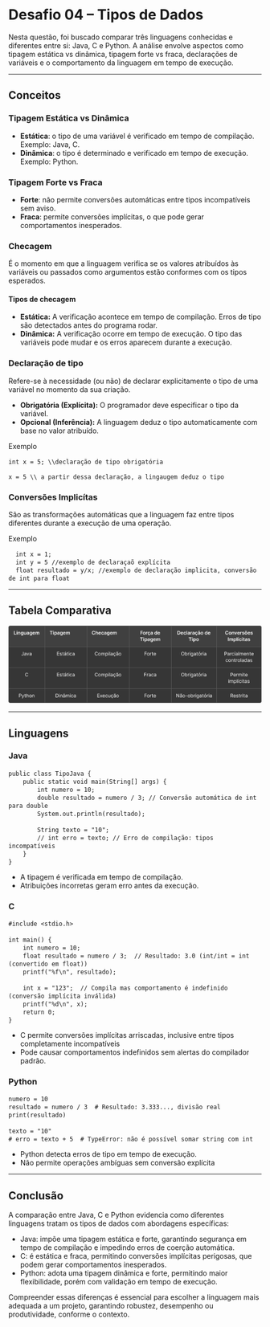 # Desafio 04 – Tipos de Dados

Nesta questão, foi buscado comparar três linguagens conhecidas e diferentes entre si: Java, C e Python. A análise envolve aspectos como tipagem estática vs dinâmica, tipagem forte vs fraca, declarações de variáveis e o comportamento da linguagem em tempo de execução.

---

## Conceitos

### Tipagem Estática vs Dinâmica

- **Estática**: o tipo de uma variável é verificado em tempo de compilação. Exemplo: Java, C.
- **Dinâmica**: o tipo é determinado e verificado em tempo de execução. Exemplo: Python.

### Tipagem Forte vs Fraca

- **Forte**: não permite conversões automáticas entre tipos incompatíveis sem aviso.
- **Fraca**: permite conversões implícitas, o que pode gerar comportamentos inesperados.

### Checagem

É o momento em que a linguagem verifica se os valores atribuídos às variáveis ou passados como argumentos estão conformes com os tipos esperados.

#### Tipos de checagem

- **Estática:** A verificação acontece em tempo de compilação. Erros de tipo são detectados antes do programa rodar.
- **Dinâmica:** A verificação ocorre em tempo de execução. O tipo das variáveis pode mudar e os erros aparecem durante a execução.
### Declaração de tipo

Refere-se à necessidade (ou não) de declarar explicitamente o tipo de uma variável no momento da sua criação.

- **Obrigatória (Explícita):** O programador deve especificar o tipo da variável.
- **Opcional (Inferência):** A linguagem deduz o tipo automaticamente com base no valor atribuído.

Exemplo

```
int x = 5; \\declaração de tipo obrigatória
```

```
x = 5 \\ a partir dessa declaração, a lingaugem deduz o tipo
```
### Conversões Implicítas

São as transformações automáticas que a linguagem faz entre tipos diferentes durante a execução de uma operação.

Exemplo
```
  int x = 1;
  int y = 5 //exemplo de declaraçaõ explícita
  float resultado = y/x; //exemplo de declaração implicita, conversão de int para float
```
---

## Tabela Comparativa 
![tabelacomparativa](tabela2.png)

---

## Linguagens

### Java

```
public class TipoJava {
    public static void main(String[] args) {
        int numero = 10;
        double resultado = numero / 3; // Conversão automática de int para double
        System.out.println(resultado);

        String texto = "10";
        // int erro = texto; // Erro de compilação: tipos incompatíveis
    }
}
```
- A tipagem é verificada em tempo de compilação.
- Atribuições incorretas geram erro antes da execução.

### C
```
#include <stdio.h>

int main() {
    int numero = 10;
    float resultado = numero / 3;  // Resultado: 3.0 (int/int = int (convertido em float))
    printf("%f\n", resultado);

    int x = "123";  // Compila mas comportamento é indefinido (conversão implícita inválida)
    printf("%d\n", x);
    return 0;
}
```
-  C permite conversões implícitas arriscadas, inclusive entre tipos completamente incompatíveis
-  Pode causar comportamentos indefinidos sem alertas do compilador padrão.

### Python
```
numero = 10
resultado = numero / 3  # Resultado: 3.333..., divisão real
print(resultado)

texto = "10"
# erro = texto + 5  # TypeError: não é possível somar string com int

```
- Python detecta erros de tipo em tempo de execução.
- Não permite operações ambíguas sem conversão explícita
  
---

##  Conclusão

A comparação entre Java, C e Python evidencia como diferentes linguagens tratam os tipos de dados com abordagens específicas:

- Java: impõe uma tipagem estática e forte, garantindo segurança em tempo de compilação e impedindo erros de coerção automática.
- C: é estática e fraca, permitindo conversões implícitas perigosas, que podem gerar comportamentos inesperados.
- Python: adota uma tipagem dinâmica e forte, permitindo maior flexibilidade, porém com validação em tempo de execução.

Compreender essas diferenças é essencial para escolher a linguagem mais adequada a um projeto, garantindo robustez, desempenho ou produtividade, conforme o contexto.
